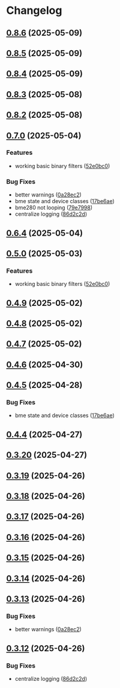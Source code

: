 # Changelog

## [0.8.6](https://github.com/UbiHome/UbiHome/compare/v0.8.5...ubihome-bme280-v0.8.6) (2025-05-09)

## [0.8.5](https://github.com/UbiHome/UbiHome/compare/v0.8.4...ubihome-bme280-v0.8.5) (2025-05-09)

## [0.8.4](https://github.com/UbiHome/UbiHome/compare/v0.8.3...ubihome-bme280-v0.8.4) (2025-05-09)

## [0.8.3](https://github.com/UbiHome/UbiHome/compare/v0.8.2...ubihome-bme280-v0.8.3) (2025-05-08)

## [0.8.2](https://github.com/UbiHome/UbiHome/compare/v0.7.0...ubihome-bme280-v0.8.2) (2025-05-08)

## [0.7.0](https://github.com/UbiHome/UbiHome/compare/ubihome-bme280-v0.6.4...ubihome-bme280-v0.7.0) (2025-05-04)


### Features

* working basic binary filters ([52e0bc0](https://github.com/UbiHome/UbiHome/commit/52e0bc0f6b6c028165252675881714b6764bbdea))


### Bug Fixes

* better warnings ([0a28ec2](https://github.com/UbiHome/UbiHome/commit/0a28ec2247e82adfa04eb997528b82d4d30dab0b))
* bme state and device classes ([17be6ae](https://github.com/UbiHome/UbiHome/commit/17be6aef08583da57e56b9b3feeff7a1714a163e))
* bme280 not looping ([79e7998](https://github.com/UbiHome/UbiHome/commit/79e79984f9ca72c3675f27d5a11e24f9265375f0))
* centralize logging ([86d2c2d](https://github.com/UbiHome/UbiHome/commit/86d2c2da8a1ab36c06e02bf957e55af902d53e4a))

## [0.6.4](https://github.com/UbiHome/UbiHome/compare/v0.5.0...ubihome-bme280-v0.6.4) (2025-05-04)

## [0.5.0](https://github.com/UbiHome/UbiHome/compare/v0.4.9...ubihome-bme280-v0.5.0) (2025-05-03)


### Features

* working basic binary filters ([52e0bc0](https://github.com/UbiHome/UbiHome/commit/52e0bc0f6b6c028165252675881714b6764bbdea))

## [0.4.9](https://github.com/UbiHome/UbiHome/compare/v0.4.8...ubihome-bme280-v0.4.9) (2025-05-02)

## [0.4.8](https://github.com/UbiHome/UbiHome/compare/v0.4.7...ubihome-bme280-v0.4.8) (2025-05-02)

## [0.4.7](https://github.com/DanielHabenicht/UbiHome/compare/v0.4.6...ubihome-bme280-v0.4.7) (2025-05-02)

## [0.4.6](https://github.com/DanielHabenicht/UbiHome/compare/v0.4.5...ubihome-bme280-v0.4.6) (2025-04-30)

## [0.4.5](https://github.com/DanielHabenicht/UbiHome/compare/v0.4.4...ubihome-bme280-v0.4.5) (2025-04-28)


### Bug Fixes

* bme state and device classes ([17be6ae](https://github.com/DanielHabenicht/UbiHome/commit/17be6aef08583da57e56b9b3feeff7a1714a163e))

## [0.4.4](https://github.com/DanielHabenicht/UbiHome/compare/v0.3.20...ubihome-bme280-v0.4.4) (2025-04-27)

## [0.3.20](https://github.com/DanielHabenicht/UbiHome/compare/v0.3.19...ubihome-bme280-v0.3.20) (2025-04-27)

## [0.3.19](https://github.com/DanielHabenicht/UbiHome/compare/v0.3.18...ubihome-bme280-v0.3.19) (2025-04-26)

## [0.3.18](https://github.com/DanielHabenicht/UbiHome/compare/v0.3.17...ubihome-bme280-v0.3.18) (2025-04-26)

## [0.3.17](https://github.com/DanielHabenicht/UbiHome/compare/v0.3.16...ubihome-bme280-v0.3.17) (2025-04-26)

## [0.3.16](https://github.com/DanielHabenicht/UbiHome/compare/v0.3.15...ubihome-bme280-v0.3.16) (2025-04-26)

## [0.3.15](https://github.com/DanielHabenicht/UbiHome/compare/v0.3.14...ubihome-bme280-v0.3.15) (2025-04-26)

## [0.3.14](https://github.com/DanielHabenicht/UbiHome/compare/v0.3.13...ubihome-bme280-v0.3.14) (2025-04-26)

## [0.3.13](https://github.com/DanielHabenicht/UbiHome/compare/v0.3.12...ubihome-bme280-v0.3.13) (2025-04-26)


### Bug Fixes

* better warnings ([0a28ec2](https://github.com/DanielHabenicht/UbiHome/commit/0a28ec2247e82adfa04eb997528b82d4d30dab0b))

## [0.3.12](https://github.com/DanielHabenicht/UbiHome/compare/v0.3.11...ubihome-bme280-v0.3.12) (2025-04-26)


### Bug Fixes

* centralize logging ([86d2c2d](https://github.com/DanielHabenicht/UbiHome/commit/86d2c2da8a1ab36c06e02bf957e55af902d53e4a))
